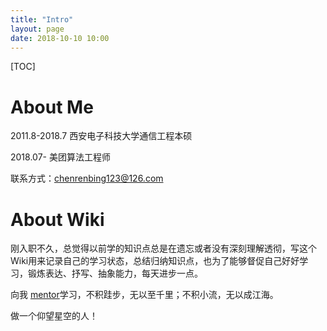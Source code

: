 ```yaml
---
title: "Intro"
layout: page
date: 2018-10-10 10:00
---
```


[TOC]

# About Me

2011.8-2018.7    西安电子科技大学通信工程本硕

2018.07-             美团算法工程师

联系方式：chenrenbing123@126.com

# About Wiki

 刚入职不久，总觉得以前学的知识点总是在遗忘或者没有深刻理解透彻，写这个Wiki用来记录自己的学习状态，总结归纳知识点，也为了能够督促自己好好学习，锻炼表达、抒写、抽象能力，每天进步一点。

向我 [mentor](https://tracholar.github.io/wiki/)学习，不积跬步，无以至千里；不积小流，无以成江海。

做一个仰望星空的人！